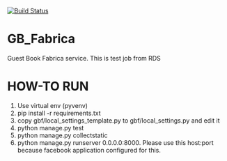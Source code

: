 [![Build Status](https://travis-ci.org/zaabjuda/GB_Fabrica.svg)](https://travis-ci.org/zaabjuda/GB_Fabrica)
# GB_Fabrica
Guest Book Fabrica service. This is test job from RDS


HOW-TO RUN
===========

1. Use virtual env (pyvenv)
2. pip install -r requirements.txt
3. copy gbf/local_settings_template.py to gbf/local_settings.py and edit it
3. python manage.py test
4. python manage.py collectstatic
5. python manage.py runserver 0.0.0.0:8000. Please use this host:port because facebook application configured for this.

